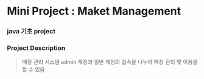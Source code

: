 Mini Project : Maket Management
==============
### java 기초 project
### Project Description
> 매장 관리 시스템
> admin 계정과 일반 계정의 접속을 나누어 매장 관리 및 이용을 할 수 있음

